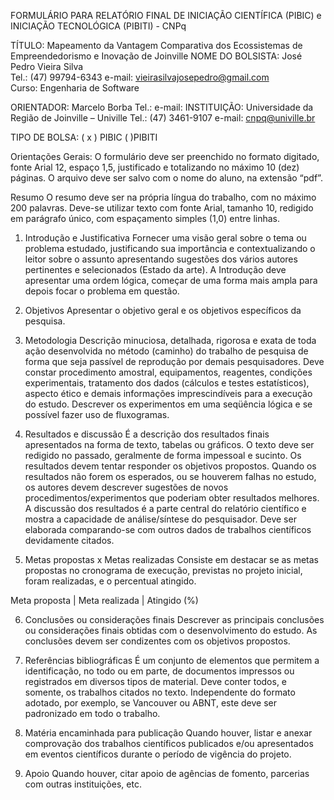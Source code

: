 FORMULÁRIO PARA RELATÓRIO FINAL DE INICIAÇÃO CIENTÍFICA (PIBIC) e INICIAÇÃO TECNOLÓGICA (PIBITI) - CNPq


TÍTULO:	Mapeamento da Vantagem Comparativa dos Ecossistemas de Empreendedorismo e Inovação de Joinville
NOME DO BOLSISTA: José Pedro Vieira Silva   
Tel.: (47) 99794-6343
e-mail: vieirasilvajosepedro@gmail.com  
Curso: Engenharia de Software

ORIENTADOR: Marcelo Borba
Tel.:
e-mail:
INSTITUIÇÃO: Universidade da Região de Joinville – Univille
Tel.: (47) 3461-9107
e-mail: cnpq@univille.br

TIPO DE BOLSA:    (  x  ) PIBIC      (    )PIBITI



Orientações Gerais:
O formulário deve ser preenchido no formato digitado, fonte Arial 12, espaço 1,5, justificado e totalizando no máximo 10 (dez) páginas.
O arquivo deve ser salvo com o nome do aluno, na extensão “pdf”.



Resumo
O resumo deve ser na própria língua do trabalho, com no máximo 200 palavras. Deve-se utilizar texto com fonte Arial, tamanho 10, redigido em parágrafo único, com espaçamento simples (1,0) entre linhas.



1. Introdução e Justificativa
Fornecer uma visão geral sobre o tema ou problema estudado, justificando sua importância e contextualizando o leitor sobre o assunto apresentando sugestões dos vários autores pertinentes e selecionados (Estado da arte). A Introdução deve apresentar uma ordem lógica, começar de uma forma mais ampla para depois focar o problema em questão. 


2. Objetivos
Apresentar o objetivo geral e os objetivos específicos da pesquisa.


3. Metodologia
Descrição minuciosa, detalhada, rigorosa e exata de toda ação desenvolvida no método (caminho) do trabalho de pesquisa de forma que seja passível de reprodução por demais pesquisadores. Deve constar procedimento amostral, equipamentos, reagentes, condições experimentais, tratamento dos dados (cálculos e testes estatísticos), aspecto ético e demais informações imprescindíveis para a execução do estudo. Descrever os experimentos em uma seqüência lógica e se possível fazer uso de fluxogramas.


4. Resultados e discussão
É a descrição dos resultados finais apresentados na forma de texto, tabelas ou gráficos. O texto deve ser redigido no passado, geralmente de forma impessoal e sucinto. Os resultados devem tentar responder os objetivos propostos. Quando os resultados não forem os esperados, ou se houverem falhas no estudo, os autores devem descrever sugestões de novos procedimentos/experimentos que poderiam obter resultados melhores. A discussão dos resultados é a parte central do relatório científico e mostra a capacidade de análise/síntese do pesquisador. Deve ser elaborada comparando-se com outros dados de trabalhos científicos devidamente citados.


5. Metas propostas x Metas realizadas
Consiste em destacar se as metas propostas no cronograma de execução, previstas no projeto inicial, foram realizadas, e o percentual atingido.


Meta proposta  |  Meta realizada  |  Atingido (%)












6. Conclusões ou considerações finais
Descrever as principais conclusões ou considerações finais obtidas com o desenvolvimento do estudo. As conclusões devem ser condizentes com os objetivos propostos.


7. Referências bibliográficas
É um conjunto de elementos que permitem a identificação, no todo ou em parte, de documentos impressos ou registrados em diversos tipos de material. Deve conter todos, e somente, os trabalhos citados no texto. Independente do formato adotado, por exemplo, se Vancouver ou ABNT, este deve ser padronizado em todo o trabalho.


8. Matéria encaminhada para publicação
Quando houver, listar e anexar comprovação dos trabalhos científicos publicados e/ou apresentados em eventos científicos durante o período de vigência do projeto.


9. Apoio
Quando houver, citar apoio de agências de fomento, parcerias com outras instituições, etc.


